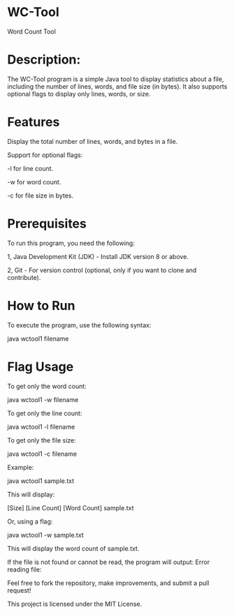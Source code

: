 # WC-Tool 
Word Count Tool

# Description: 
The WC-Tool program is a simple Java tool to display statistics about a file, including the number of lines, words, and file size (in bytes). It also supports optional flags to display only lines, words, or size.

# Features

Display the total number of lines, words, and bytes in a file. 

Support for optional flags: 

-l for line count. 

-w for word count. 

-c for file size in bytes.

# Prerequisites

To run this program, you need the following: 

1, Java Development Kit (JDK) - Install JDK version 8 or above. 

2, Git - For version control (optional, only if you want to clone and contribute).

# How to Run
To execute the program, use the following syntax:

java wctool1 filename

# Flag Usage

To get only the word count:

java wctool1 -w filename

To get only the line count:

java wctool1 -l filename

To get only the file size:

java wctool1 -c filename

Example:

java wctool1 sample.txt

This will display:

[Size] [Line Count] [Word Count] sample.txt

Or, using a flag:

java wctool1 -w sample.txt

This will display the word count of sample.txt.

If the file is not found or cannot be read, the program will output:
Error reading file: <error message>

Feel free to fork the repository, make improvements, and submit a pull request! 

This project is licensed under the MIT License.
